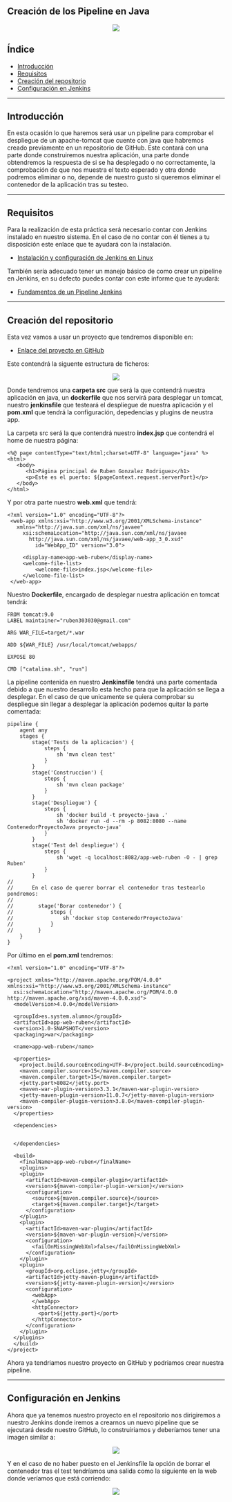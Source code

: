 ## Creación de los Pipeline en Java

<div align="center">
    <img src="../Imágenes/Creación de los Pipeline en Java/Portada.png"/>
</div>

## Índice

- [Introducción](https://github.com/RubenGonz/Despliegues/blob/main/Jenkins/Creaci%C3%B3n%20de%20los%20Pipeline%20en%20Java.md#introducci%C3%B3n)
- [Requisitos](https://github.com/RubenGonz/Despliegues/blob/main/Jenkins/Creaci%C3%B3n%20de%20los%20Pipeline%20en%20Java.md#requisitos)
- [Creación del repositorio](https://github.com/RubenGonz/Despliegues/blob/main/Jenkins/Creaci%C3%B3n%20de%20los%20Pipeline%20en%20Java.md#creaci%C3%B3n-del-repositorio)
- [Configuración en Jenkins](https://github.com/RubenGonz/Despliegues/blob/main/Jenkins/Creaci%C3%B3n%20de%20los%20Pipeline%20en%20Java.md#configuraci%C3%B3n-en-jenkins)

---

## Introducción

En esta ocasión lo que haremos será usar un pipeline para comprobar el despliegue de un apache-tomcat que cuente con java que habremos creado previamente en un repositorio de GitHub. Este contará con una parte donde construiremos nuestra aplicación, una parte donde obtendremos la respuesta de si se ha desplegado o no correctamente, la comprobación de que nos muestra el texto esperado y otra donde podremos eliminar o no, depende de nuestro gusto si queremos eliminar el contenedor de la aplicación tras su testeo.

---

## Requisitos

Para la realización de esta práctica será necesario contar con Jenkins instalado en nuestro sistema. En el caso de no contar con él tienes a tu disposición este enlace que te ayudará con la instalación.

- [Instalación y configuración de Jenkins en Linux](https://github.com/RubenGonz/Despliegues/blob/main/Jenkins/Instalaci%C3%B3n%20y%20configuraci%C3%B3n%20de%20Jenkins%20en%20Linux.md)

También sería adecuado tener un manejo básico de como crear un pipeline en Jenkins, en su defecto puedes contar con este informe que te ayudará:

- [Fundamentos de un Pipeline Jenkins](https://github.com/RubenGonz/Despliegues/blob/main/Jenkins/Fundamentos%20de%20un%20Pipeline%20Jenkins.md)

---

## Creación del repositorio

Esta vez vamos a usar un proyecto que tendremos disponible en:

- [Enlace del proyecto en GitHub](https://github.com/RubenGonz/Proyecto-java.git)

Este contendrá la siguente estructura de ficheros:

<div align="center">
    <img src="../Imágenes/Creación de los Pipeline en Java/EstructuraFicheros.png"/>
</div>

Donde tendremos una __carpeta src__ que será la que contendrá nuestra aplicación en java, un __dockerfile__ que nos servirá para desplegar un tomcat, nuestro __jenkinsfile__ que testeará el despliegue de nuestra aplicación y el __pom.xml__ que tendrá la configuración, depedencias y plugins de neustra app.

La carpeta src será la que contendrá nuestro __index.jsp__ que contendrá el home de nuestra página:

```
<%@ page contentType="text/html;charset=UTF-8" language="java" %>
<html>
   <body>
      <h1>Página principal de Ruben Gonzalez Rodriguez</h1>
      <p>Este es el puerto: ${pageContext.request.serverPort}</p>
   </body>
</html>
```

Y por otra parte nuestro __web.xml__ que tendrá:

```
<?xml version="1.0" encoding="UTF-8"?>
 <web-app xmlns:xsi="http://www.w3.org/2001/XMLSchema-instance" 
   xmlns="http://java.sun.com/xml/ns/javaee" 
     xsi:schemaLocation="http://java.sun.com/xml/ns/javaee 
       http://java.sun.com/xml/ns/javaee/web-app_3_0.xsd" 
         id="WebApp_ID" version="3.0">
 
     <display-name>app-web-ruben</display-name>
     <welcome-file-list>
         <welcome-file>index.jsp</welcome-file>
     </welcome-file-list>
 </web-app>
```

Nuestro __Dockerfile__, encargado de desplegar nuestra aplicación en tomcat tendrá:

```
FROM tomcat:9.0
LABEL maintainer="ruben303030@gmail.com"

ARG WAR_FILE=target/*.war

ADD ${WAR_FILE} /usr/local/tomcat/webapps/

EXPOSE 80

CMD ["catalina.sh", "run"]
```

La pipeline contenida en nuestro __Jenkinsfile__ tendrá una parte comentada debido a que nuestro desarrollo esta hecho para que la aplicación se llega a desplegar. En el caso de que unicamente se quiera comprobar su despliegue sin llegar a desplegar la aplicación podemos quitar la parte comentada:

```
pipeline {
    agent any
    stages {
        stage('Tests de la aplicacion') {
            steps {
                sh 'mvn clean test'
            }
        }
        stage('Construccion') {
            steps {
                sh 'mvn clean package'
            }
        }
        stage('Despliegue') {
            steps {
                sh 'docker build -t proyecto-java .'
                sh 'docker run -d --rm -p 8082:8080 --name ContenedorProyectoJava proyecto-java'
            }
        }
        stage('Test del despliegue') {
            steps {
                sh 'wget -q localhost:8082/app-web-ruben -O - | grep Ruben'
            }
        }
//
//      En el caso de querer borrar el contenedor tras testearlo pondremos:
//
//        stage('Borar contenedor') {  
//            steps {
//                sh 'docker stop ContenedorProyectoJava'  
//            }
//        }
    }
}
```

Por último en el __pom.xml__ tendremos:

```
<?xml version="1.0" encoding="UTF-8"?>

<project xmlns="http://maven.apache.org/POM/4.0.0" xmlns:xsi="http://www.w3.org/2001/XMLSchema-instance"
  xsi:schemaLocation="http://maven.apache.org/POM/4.0.0 http://maven.apache.org/xsd/maven-4.0.0.xsd">
  <modelVersion>4.0.0</modelVersion>

  <groupId>es.system.alumno</groupId>
  <artifactId>app-web-ruben</artifactId>
  <version>1.0-SNAPSHOT</version>
  <packaging>war</packaging>

  <name>app-web-ruben</name>

  <properties>
    <project.build.sourceEncoding>UTF-8</project.build.sourceEncoding>
    <maven.compiler.source>15</maven.compiler.source>
    <maven.compiler.target>15</maven.compiler.target>
    <jetty.port>8082</jetty.port>
    <maven-war-plugin-version>3.3.1</maven-war-plugin-version>
    <jetty-maven-plugin-version>11.0.7</jetty-maven-plugin-version>
    <maven-compiler-plugin-version>3.8.0</maven-compiler-plugin-version>
  </properties>

  <dependencies>
  
  
  </dependencies>

  <build>
    <finalName>app-web-ruben</finalName>
    <plugins>
    <plugin>
      <artifactId>maven-compiler-plugin</artifactId>
      <version>${maven-compiler-plugin-version}</version>
      <configuration>
        <source>${maven.compiler.source}</source>
        <target>${maven.compiler.target}</target>
      </configuration>
    </plugin>
    <plugin>
      <artifactId>maven-war-plugin</artifactId>
      <version>${maven-war-plugin-version}</version>
      <configuration>
        <failOnMissingWebXml>false</failOnMissingWebXml>
      </configuration>
    </plugin>
    <plugin>
      <groupId>org.eclipse.jetty</groupId>
      <artifactId>jetty-maven-plugin</artifactId>
      <version>${jetty-maven-plugin-version}</version>
      <configuration>
        <webApp>
        </webApp>
        <httpConnector>
          <port>${jetty.port}</port>
        </httpConnector>
      </configuration>
    </plugin>
  </plugins>
  </build>
</project>
```

Ahora ya tendriamos nuestro proyecto en GitHub y podriamos crear nuestra pipeline.

---

## Configuración en Jenkins

Ahora que ya tenemos nuestro proyecto en el repositorio nos dirigiremos a nuestro Jenkins donde iremos a crearnos un nuevo pipeline que se ejecutará desde nuestro GitHub, lo construiriamos y deberíamos tener una imagen similar a:

<div align="center">
    <img src="../Imágenes/Creación de los Pipeline en Java/SalidaTest.png"/>
</div>

Y en el caso de no haber puesto en el Jenkinsfile la opción de borrar el contenedor tras el test tendríamos una salida como la siguiente en la web donde veríamos que está corriendo:

<div align="center">
    <img src="../Imágenes/Creación de los Pipeline en Java/SalidaWeb.png"/>
</div>